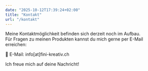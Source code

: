 ```yaml
---
date: "2025-10-12T17:39:24+02:00"
title: "Kontakt"
url: "/kontakt"
---
```


Meine Kontaktmöglichkeit befinden sich derzeit noch im Aufbau.  
Für Fragen zu meinen Produkten kannst du mich gerne per E-Mail erreichen:

📧 E-Mail: info[at]fini-kreativ.ch

Ich freue mich auf deine Nachricht!
